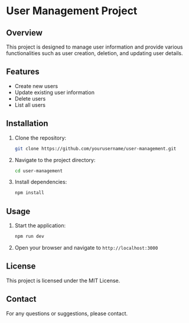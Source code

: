 # User Management Project

## Overview

This project is designed to manage user information and provide various functionalities such as user creation, deletion, and updating user details.

## Features

- Create new users
- Update existing user information
- Delete users
- List all users

## Installation

1. Clone the repository:
   ```bash
   git clone https://github.com/yourusername/user-management.git
   ```
2. Navigate to the project directory:
   ```bash
   cd user-management
   ```
3. Install dependencies:
   ```bash
   npm install
   ```

## Usage

1. Start the application:
   ```bash
   npm run dev
   ```
2. Open your browser and navigate to `http://localhost:3000`

## License

This project is licensed under the MIT License.

## Contact

For any questions or suggestions, please contact.

